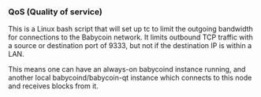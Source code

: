 ### QoS (Quality of service) ###

This is a Linux bash script that will set up tc to limit the outgoing bandwidth for connections to the Babycoin network. It limits outbound TCP traffic with a source or destination port of 9333, but not if the destination IP is within a LAN.

This means one can have an always-on babycoind instance running, and another local babycoind/babycoin-qt instance which connects to this node and receives blocks from it.
